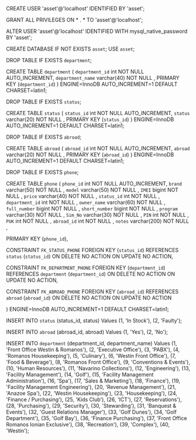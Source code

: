 CREATE USER 'asset'@'localhost' IDENTIFIED BY 'asset';


GRANT ALL PRIVILEGES ON * . * TO 'asset'@'localhost';


ALTER USER 'asset'@'localhost' IDENTIFIED WITH mysql_native_password BY 'asset';



CREATE DATABASE  IF NOT EXISTS `asset`;
USE `asset`;


DROP TABLE IF EXISTS `department`;

CREATE TABLE `department` (
`department_id` int NOT NULL AUTO_INCREMENT,
`department_name` varchar(40) NOT NULL ,
PRIMARY KEY (`department_id`)
) ENGINE=InnoDB AUTO_INCREMENT=1 DEFAULT CHARSET=latin1;



DROP TABLE IF EXISTS `status`;

CREATE TABLE `status` (
`status_id` int NOT NULL AUTO_INCREMENT,
`status` varchar(20) NOT NULL ,
PRIMARY KEY (`status_id`)
) ENGINE=InnoDB AUTO_INCREMENT=1 DEFAULT CHARSET=latin1;




DROP TABLE IF EXISTS `abroad`;

CREATE TABLE `abroad` (
`abroad_id` int NOT NULL AUTO_INCREMENT,
`abroad` varchar(20) NOT NULL ,
PRIMARY KEY (`abroad_id`)
) ENGINE=InnoDB AUTO_INCREMENT=1 DEFAULT CHARSET=latin1;



DROP TABLE IF EXISTS `phone`;

CREATE TABLE `phone` (
`phone_id` int NOT NULL AUTO_INCREMENT,
`brand` varchar(50) NOT NULL ,
`model` varchar(50) NOT NULL ,
`IMEI` bigint NOT NULL ,
`price` varchar(40) NOT NULL ,
`status_id` int NOT NULL ,
`department_id` int NOT NULL ,
`owner_name` varchar(60) NOT NULL ,
`full_number` bigint NOT NULL ,
`short_number` bigint NOT NULL ,
`program` varchar(30) NOT NULL ,
`Sim_No` varchar(30) NOT NULL ,
`PIN` int NOT NULL ,
`PUK` int NOT NULL ,
`abroad_id` int NOT NULL ,
`notes` varchar(200) NOT NULL ,

PRIMARY KEY (`phone_id`),

CONSTRAINT `FK_STATUS_PHONE` FOREIGN KEY (`status_id`) 
  REFERENCES `status` (`status_id`) 
  ON DELETE NO ACTION ON UPDATE NO ACTION,

CONSTRAINT `FK_DEPARTMENT_PHONE` FOREIGN KEY (`department_id`) 
  REFERENCES `department` (`department_id`) 
  ON DELETE NO ACTION ON UPDATE NO ACTION,
  
CONSTRAINT `FK_ABROAD_PHONE` FOREIGN KEY (`abroad_id`) 
  REFERENCES `abroad` (`abroad_id`) 
  ON DELETE NO ACTION ON UPDATE NO ACTION

) ENGINE=InnoDB AUTO_INCREMENT=1 DEFAULT CHARSET=latin1;





INSERT INTO `status` (status_id, status)
Values 
(1, 'In Stock'),
(2, 'Faulty');



INSERT INTO `abroad` (abroad_id, abroad)
Values 
(1, 'Yes'),
(2, 'No');



INSERT INTO `department` (department_id, department_name)
Values 
(1, 'Front Office Westin & Romanos'),
(2, 'Executive Office'),
(3, 'PABX'),
(4, 'Romanos Housekeeping'),
(5, 'Culinary'),
(6, 'Westin Front Office'),
(7, 'Food & Beverage'),
(8, 'Romanos Front Office'),
(9, 'Conventions & Events'),
(10, 'Human Resources'),
(11, 'Navarino Collections'),
(12, 'Engineering'),
(13, 'Facility Management'),
(14, 'Golf'),
(15, 'Facility Management Administration'),
(16, 'Spa'),
(17, 'Sales & Marketing'),
(18, 'Finance'),
(19, 'Facility Management Engineering'),
(20, 'Revenue Management'),
(21, 'Anazoe Spa'),
(22, 'Westin Housekeeping'),
(23, 'Housekeeping'),
(24, 'Finance / Purchasing'),
(25, 'Kids Club'),
(26, 'ICT'),
(27, 'Reservations'),
(28, 'Purchasing'),
(29, 'Security'),
(30, 'Stewarding'),
(31, 'Banquest & Events'),
(32, 'Guest Relations Manager'),
(33, 'Golf Dunes'),
(34, 'Golf Department'),
(35, 'Golf Bay'),
(36, 'Finance Purchasing'),
(37, 'Front Office Romanos Ionian Exclusive'),
(38, 'Recreation'),
(39, 'Complex'),
(40, 'Westin');
